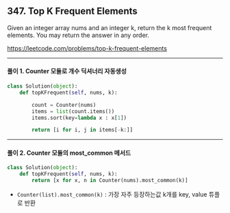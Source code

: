 ## 347. Top K Frequent Elements

Given an integer array nums and an integer k, return the k most frequent elements. You may return the answer in any order.

https://leetcode.com/problems/top-k-frequent-elements

---

#### 풀이 1. Counter 모듈로 개수 딕셔너리 자동생성

```python
class Solution(object):
    def topKFrequent(self, nums, k):

        count = Counter(nums)
        items = list(count.items())
        items.sort(key=lambda x : x[1])

        return [i for i, j in items[-k:]]
```

---

#### 풀이 2. Counter 모듈의 most_common 메서드

```python
class Solution(object):
    def topKFrequent(self, nums, k):
        return [x for x, n in Counter(nums).most_common(k)]
```

+ `Counter(list).most_common(k)` : 가장 자주 등장하는값 k개를 key, value 튜플로 반환
